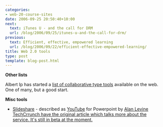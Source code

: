 ```yaml
---
categories:
- web-20-course-sites
date: 2006-09-25 20:50:40+10:00
next:
  text: iTunes U - and the call for DRM
  url: /blog/2006/09/25/itunes-u-and-the-call-for-drm/
previous:
  text: Efficient, effective, empowered learning
  url: /blog/2006/09/22/efficient-effective-empowered-learning/
title: Web 2.0 tools
type: post
template: blog-post.html
---
```

**Other lists**

Albert Ip has started a [list of collaborative type tools](http://elearningrandomwalk.blogspot.com/2006/08/online-collaborative-tools.html) available on the web. One of many, but a good start.

**Misc tools**

- [Slideshare](http://slideshare.net/) - described as [YouTube](http://www.youtube.com/) for Powerpoint by [Alan Levine](http://cogdogblog.com/2006/10/05/slideshare/)  
    [TechCrrunch have the original article which talks more about the service. It's still in beta at the moment.](http://www.techcrunch.com/2006/10/04/introducing-slideshare-power-point-youtube/)
[](http://www.techcrunch.com/2006/10/04/introducing-slideshare-power-point-youtube/)